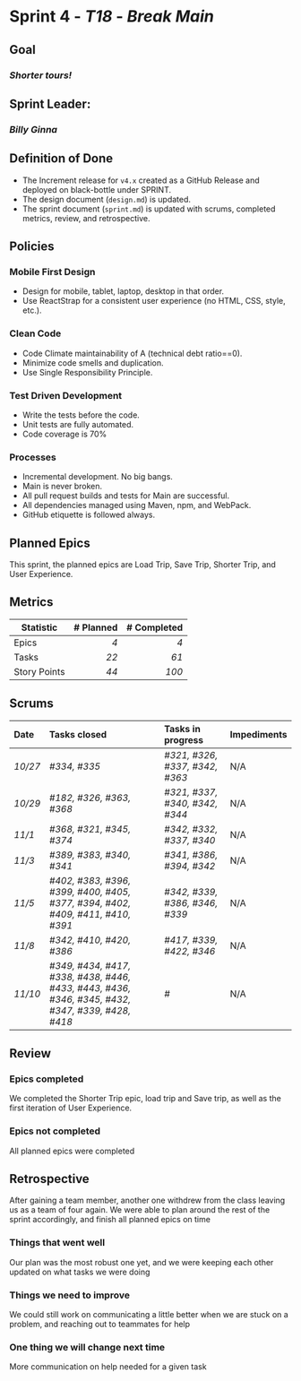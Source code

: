 # Sprint 4 - *T18* - *Break Main*

## Goal
### *Shorter tours!*

## Sprint Leader: 
### *Billy Ginna*

## Definition of Done

* The Increment release for `v4.x` created as a GitHub Release and deployed on black-bottle under SPRINT.
* The design document (`design.md`) is updated.
* The sprint document (`sprint.md`) is updated with scrums, completed metrics, review, and retrospective.

## Policies

### Mobile First Design
* Design for mobile, tablet, laptop, desktop in that order.
* Use ReactStrap for a consistent user experience (no HTML, CSS, style, etc.).

### Clean Code
* Code Climate maintainability of A (technical debt ratio==0).
* Minimize code smells and duplication.
* Use Single Responsibility Principle.

### Test Driven Development
* Write the tests before the code.
* Unit tests are fully automated.
* Code coverage is 70%

### Processes
* Incremental development.  No big bangs.
* Main is never broken. 
* All pull request builds and tests for Main are successful.
* All dependencies managed using Maven, npm, and WebPack.
* GitHub etiquette is followed always.


## Planned Epics
This sprint, the planned epics are Load Trip, Save Trip, Shorter Trip, and User Experience.

## Metrics

| Statistic | # Planned | # Completed |
| --- | ---: | ---: |
| Epics | *4* | *4* |
| Tasks |  *22*   | *61* | 
| Story Points |  *44*  | *100* | 


## Scrums

| Date | Tasks closed  | Tasks in progress | Impediments |
| :--- | :--- | :--- | :--- |
| *10/27* | *#334, #335* | *#321, #326, #337, #342, #363* | N/A |
| *10/29* | *#182, #326, #363, #368* | *#321, #337, #340, #342, #344* | N/A | 
| *11/1* | *#368, #321, #345, #374*| *#342, #332, #337, #340*| N/A |
|*11/3* | *#389, #383, #340, #341* | *#341, #386, #394, #342* | N/A |
| *11/5* | *#402, #383, #396, #399, #400, #405, #377, #394, #402, #409, #411, #410, #391* | *#342, #339, #386, #346, #339* | N/A |
| *11/8* | *#342, #410, #420, #386* | *#417, #339, #422, #346* | N/A |
| *11/10* | *#349, #434, #417, #338, #438, #446, #433, #443, #436, #346, #345, #432, #347, #339, #428, #418* | *#* | N/A |

## Review

### Epics completed  
We completed the Shorter Trip epic, load trip and Save trip, as well as the first iteration of User Experience.

### Epics not completed 
All planned epics were completed

## Retrospective
After gaining a team member, another one withdrew from the class leaving us as a team of four again. We were able to plan around the rest of the sprint accordingly, and finish all planned epics on time

### Things that went well
Our plan was the most robust one yet, and we were keeping each other updated on what tasks we were doing

### Things we need to improve
We could still work on communicating a little better when we are stuck on a problem, and reaching out to teammates for help

### One thing we will change next time
More communication on help needed for a given task
